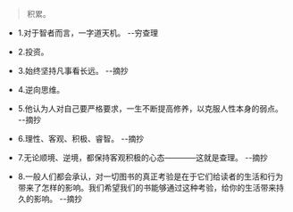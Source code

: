>积累。

- 1.对于智者而言，一字道天机。 --穷查理

- 2.投资。

- 3.始终坚持凡事看长远。 --摘抄

- 4.逆向思维。

- 5.他认为人对自己要严格要求，一生不断提高修养，以克服人性本身的弱点。 --摘抄

- 6.理性、客观、积极、睿智。 --摘抄

- 7.无论顺境、逆境，都保持客观积极的心态————这就是查理。 --摘抄

- 8.一般人们都会承认，对一切图书的真正考验是在于它们给读者的生活和行为带来了怎样的影响。我们希望我们的书能够通过这种考验，给你的生活带来持久的影响。 --摘抄
